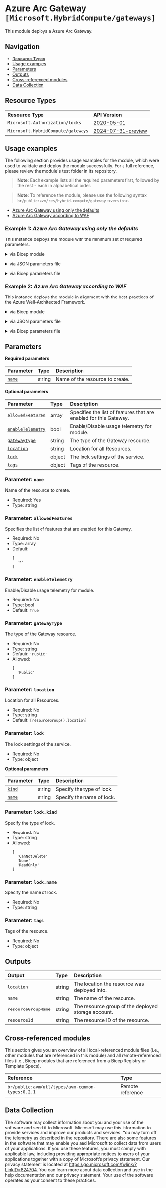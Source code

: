# Azure Arc Gateway `[Microsoft.HybridCompute/gateways]`

This module deploys a Azure Arc Gateway.

## Navigation

- [Resource Types](#Resource-Types)
- [Usage examples](#Usage-examples)
- [Parameters](#Parameters)
- [Outputs](#Outputs)
- [Cross-referenced modules](#Cross-referenced-modules)
- [Data Collection](#Data-Collection)

## Resource Types

| Resource Type | API Version |
| :-- | :-- |
| `Microsoft.Authorization/locks` | [2020-05-01](https://learn.microsoft.com/en-us/azure/templates/Microsoft.Authorization/2020-05-01/locks) |
| `Microsoft.HybridCompute/gateways` | [2024-07-31-preview](https://learn.microsoft.com/en-us/azure/templates/Microsoft.HybridCompute/2024-07-31-preview/gateways) |

## Usage examples

The following section provides usage examples for the module, which were used to validate and deploy the module successfully. For a full reference, please review the module's test folder in its repository.

>**Note**: Each example lists all the required parameters first, followed by the rest - each in alphabetical order.

>**Note**: To reference the module, please use the following syntax `br/public:avm/res/hybrid-compute/gateway:<version>`.

- [Azure Arc Gateway using only the defaults](#example-1-azure-arc-gateway-using-only-the-defaults)
- [Azure Arc Gateway according to WAF](#example-2-azure-arc-gateway-according-to-waf)

### Example 1: _Azure Arc Gateway using only the defaults_

This instance deploys the module with the minimum set of required parameters.


<details>

<summary>via Bicep module</summary>

```bicep
module gateway 'br/public:avm/res/hybrid-compute/gateway:<version>' = {
  name: 'gatewayDeployment'
  params: {
    // Required parameters
    name: 'hcgmin001'
    // Non-required parameters
    location: '<location>'
  }
}
```

</details>
<p>

<details>

<summary>via JSON parameters file</summary>

```json
{
  "$schema": "https://schema.management.azure.com/schemas/2019-04-01/deploymentParameters.json#",
  "contentVersion": "1.0.0.0",
  "parameters": {
    // Required parameters
    "name": {
      "value": "hcgmin001"
    },
    // Non-required parameters
    "location": {
      "value": "<location>"
    }
  }
}
```

</details>
<p>

<details>

<summary>via Bicep parameters file</summary>

```bicep-params
using 'br/public:avm/res/hybrid-compute/gateway:<version>'

// Required parameters
param name = 'hcgmin001'
// Non-required parameters
param location = '<location>'
```

</details>
<p>

### Example 2: _Azure Arc Gateway according to WAF_

This instance deploys the module in alignment with the best-practices of the Azure Well-Architected Framework.


<details>

<summary>via Bicep module</summary>

```bicep
module gateway 'br/public:avm/res/hybrid-compute/gateway:<version>' = {
  name: 'gatewayDeployment'
  params: {
    // Required parameters
    name: 'hcgwaf001'
    // Non-required parameters
    location: '<location>'
  }
}
```

</details>
<p>

<details>

<summary>via JSON parameters file</summary>

```json
{
  "$schema": "https://schema.management.azure.com/schemas/2019-04-01/deploymentParameters.json#",
  "contentVersion": "1.0.0.0",
  "parameters": {
    // Required parameters
    "name": {
      "value": "hcgwaf001"
    },
    // Non-required parameters
    "location": {
      "value": "<location>"
    }
  }
}
```

</details>
<p>

<details>

<summary>via Bicep parameters file</summary>

```bicep-params
using 'br/public:avm/res/hybrid-compute/gateway:<version>'

// Required parameters
param name = 'hcgwaf001'
// Non-required parameters
param location = '<location>'
```

</details>
<p>

## Parameters

**Required parameters**

| Parameter | Type | Description |
| :-- | :-- | :-- |
| [`name`](#parameter-name) | string | Name of the resource to create. |

**Optional parameters**

| Parameter | Type | Description |
| :-- | :-- | :-- |
| [`allowedFeatures`](#parameter-allowedfeatures) | array | Specifies the list of features that are enabled for this Gateway. |
| [`enableTelemetry`](#parameter-enabletelemetry) | bool | Enable/Disable usage telemetry for module. |
| [`gatewayType`](#parameter-gatewaytype) | string | The type of the Gateway resource. |
| [`location`](#parameter-location) | string | Location for all Resources. |
| [`lock`](#parameter-lock) | object | The lock settings of the service. |
| [`tags`](#parameter-tags) | object | Tags of the resource. |

### Parameter: `name`

Name of the resource to create.

- Required: Yes
- Type: string

### Parameter: `allowedFeatures`

Specifies the list of features that are enabled for this Gateway.

- Required: No
- Type: array
- Default:
  ```Bicep
  [
    '*'
  ]
  ```

### Parameter: `enableTelemetry`

Enable/Disable usage telemetry for module.

- Required: No
- Type: bool
- Default: `True`

### Parameter: `gatewayType`

The type of the Gateway resource.

- Required: No
- Type: string
- Default: `'Public'`
- Allowed:
  ```Bicep
  [
    'Public'
  ]
  ```

### Parameter: `location`

Location for all Resources.

- Required: No
- Type: string
- Default: `[resourceGroup().location]`

### Parameter: `lock`

The lock settings of the service.

- Required: No
- Type: object

**Optional parameters**

| Parameter | Type | Description |
| :-- | :-- | :-- |
| [`kind`](#parameter-lockkind) | string | Specify the type of lock. |
| [`name`](#parameter-lockname) | string | Specify the name of lock. |

### Parameter: `lock.kind`

Specify the type of lock.

- Required: No
- Type: string
- Allowed:
  ```Bicep
  [
    'CanNotDelete'
    'None'
    'ReadOnly'
  ]
  ```

### Parameter: `lock.name`

Specify the name of lock.

- Required: No
- Type: string

### Parameter: `tags`

Tags of the resource.

- Required: No
- Type: object

## Outputs

| Output | Type | Description |
| :-- | :-- | :-- |
| `location` | string | The location the resource was deployed into. |
| `name` | string | The name of the resource. |
| `resourceGroupName` | string | The resource group of the deployed storage account. |
| `resourceId` | string | The resource ID of the resource. |

## Cross-referenced modules

This section gives you an overview of all local-referenced module files (i.e., other modules that are referenced in this module) and all remote-referenced files (i.e., Bicep modules that are referenced from a Bicep Registry or Template Specs).

| Reference | Type |
| :-- | :-- |
| `br/public:avm/utl/types/avm-common-types:0.2.1` | Remote reference |

## Data Collection

The software may collect information about you and your use of the software and send it to Microsoft. Microsoft may use this information to provide services and improve our products and services. You may turn off the telemetry as described in the [repository](https://aka.ms/avm/telemetry). There are also some features in the software that may enable you and Microsoft to collect data from users of your applications. If you use these features, you must comply with applicable law, including providing appropriate notices to users of your applications together with a copy of Microsoft’s privacy statement. Our privacy statement is located at <https://go.microsoft.com/fwlink/?LinkID=824704>. You can learn more about data collection and use in the help documentation and our privacy statement. Your use of the software operates as your consent to these practices.
